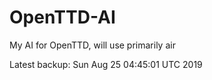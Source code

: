 # OpenTTD-AI
My AI for OpenTTD, will use primarily air

Latest backup: Sun Aug 25 04:45:01 UTC 2019
